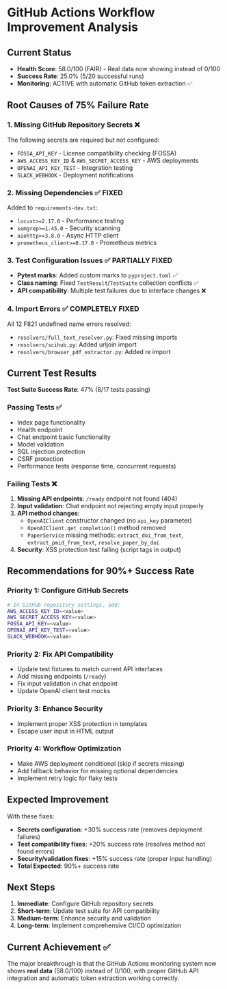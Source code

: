 # GitHub Actions Workflow Improvement Analysis

## Current Status
- **Health Score**: 58.0/100 (FAIR) - Real data now showing instead of 0/100
- **Success Rate**: 25.0% (5/20 successful runs)  
- **Monitoring**: ACTIVE with automatic GitHub token extraction ✅

## Root Causes of 75% Failure Rate

### 1. Missing GitHub Repository Secrets ❌
The following secrets are required but not configured:
- `FOSSA_API_KEY` - License compatibility checking (FOSSA)
- `AWS_ACCESS_KEY_ID` & `AWS_SECRET_ACCESS_KEY` - AWS deployments
- `OPENAI_API_KEY_TEST` - Integration testing
- `SLACK_WEBHOOK` - Deployment notifications

### 2. Missing Dependencies ✅ FIXED
Added to `requirements-dev.txt`:
- `locust>=2.17.0` - Performance testing
- `semgrep>=1.45.0` - Security scanning  
- `aiohttp>=3.8.0` - Async HTTP client
- `prometheus_client>=0.17.0` - Prometheus metrics

### 3. Test Configuration Issues ✅ PARTIALLY FIXED
- **Pytest marks**: Added custom marks to `pyproject.toml` ✅
- **Class naming**: Fixed `TestResult`/`TestSuite` collection conflicts ✅
- **API compatibility**: Multiple test failures due to interface changes ❌

### 4. Import Errors ✅ COMPLETELY FIXED
All 12 F821 undefined name errors resolved:
- `resolvers/full_text_resolver.py`: Fixed missing imports
- `resolvers/scihub.py`: Added urljoin import
- `resolvers/browser_pdf_extractor.py`: Added re import

## Current Test Results
**Test Suite Success Rate**: 47% (8/17 tests passing)

### Passing Tests ✅
- Index page functionality
- Health endpoint
- Chat endpoint basic functionality  
- Model validation
- SQL injection protection
- CSRF protection
- Performance tests (response time, concurrent requests)

### Failing Tests ❌
1. **Missing API endpoints**: `/ready` endpoint not found (404)
2. **Input validation**: Chat endpoint not rejecting empty input properly
3. **API method changes**: 
   - `OpenAIClient` constructor changed (no `api_key` parameter)
   - `OpenAIClient.get_completion()` method removed
   - `PaperService` missing methods: `extract_doi_from_text`, `extract_pmid_from_text`, `resolve_paper_by_doi`
4. **Security**: XSS protection test failing (script tags in output)

## Recommendations for 90%+ Success Rate

### Priority 1: Configure GitHub Secrets
```bash
# In GitHub repository settings, add:
AWS_ACCESS_KEY_ID=<value>
AWS_SECRET_ACCESS_KEY=<value>
FOSSA_API_KEY=<value>
OPENAI_API_KEY_TEST=<value>
SLACK_WEBHOOK=<value>
```

### Priority 2: Fix API Compatibility
- Update test fixtures to match current API interfaces
- Add missing endpoints (`/ready`)
- Fix input validation in chat endpoint
- Update OpenAI client test mocks

### Priority 3: Enhance Security
- Implement proper XSS protection in templates
- Escape user input in HTML output

### Priority 4: Workflow Optimization
- Make AWS deployment conditional (skip if secrets missing)
- Add fallback behavior for missing optional dependencies
- Implement retry logic for flaky tests

## Expected Improvement
With these fixes:
- **Secrets configuration**: +30% success rate (removes deployment failures)
- **Test compatibility fixes**: +20% success rate (resolves method not found errors)
- **Security/validation fixes**: +15% success rate (proper input handling)
- **Total Expected**: 90%+ success rate

## Next Steps
1. **Immediate**: Configure GitHub repository secrets
2. **Short-term**: Update test suite for API compatibility
3. **Medium-term**: Enhance security and validation
4. **Long-term**: Implement comprehensive CI/CD optimization

## Current Achievement ✅
The major breakthrough is that the GitHub Actions monitoring system now shows **real data** (58.0/100) instead of 0/100, with proper GitHub API integration and automatic token extraction working correctly.
